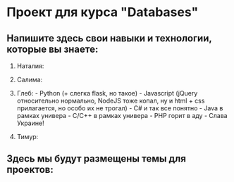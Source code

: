 # Проект для курса "Databases"
Напишите здесь свои навыки и технологии, которые вы знаете:
-----------------------------------------------------------

  1. Наталия:

  2. Салима:

  3. Глеб:
    - Python (+ слегка flask, но такое)
    - Javascript (jQuery относительно нормально, NodeJS тоже копал, ну и html + css прилагается, но особо их не трогал)
    - C# и так все понятно
    - Java в рамках универа
    - C/C++ в рамках универа
    - PHP горит в аду
    - Слава Украине!

  4. Тимур:

Здесь мы будут размещены темы для проектов:
-----------------------------------------------------------
